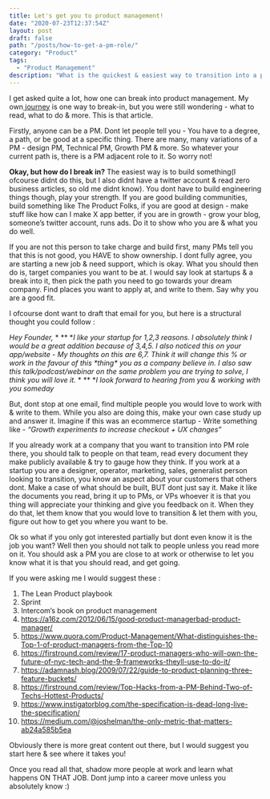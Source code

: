 ```yaml
---
title: Let's get you to product management! 
date: "2020-07-23T12:37:54Z"
layout: post
draft: false
path: "/posts/how-to-get-a-pm-role/"
category: "Product"
tags:
  - "Product Management"
description: "What is the quickest & easiest way to transition into a product role, what are the resources you should read before you do that? If these questions are on your mind, this is for you."
---
```


I get asked quite a lot, how one can break into product management. My own[ journey](https://www.vindhyac.com/posts/how-i-got-into-pm/) is one way to break-in, but you were still wondering - what to read, what to do & more. This is that article. 

Firstly, anyone can be a PM. Dont let people tell you - You have to a degree, a path, or be good at a specific thing. There are many, many variations of a PM - design PM, Technical PM, Growth PM & more. So whatever your current path is, there is a PM adjacent role to it. So worry not! 

**Okay, but how do I break in?** 
The easiest way is to build something(I ofcourse didnt do this, but I also didnt have a twitter account & read zero business articles, so old me didnt know). You dont have to build engineering things though, play your strength. If you are good building communities, build something like The Product Folks, if you are good at design - make stuff like how can I make X app better, if you are in growth - grow your blog, someone’s twitter account, runs ads. Do it to show who you are & what you do well. 

If you are not this person to take charge and build first, many PMs tell you that this is not good, you HAVE to show ownership. I dont fully agree, you are starting a new job & need support, which is okay. What you should then do is, target companies you want to be at. I would say look at startups & a break into it, then pick the path you need to go towards your dream company. Find places you want to apply at, and write to them. Say why you are a good fit. 

I ofcourse dont want to draft that email for you, but here is a structural thought you could follow : 

*Hey Founder,* *
**
**I like your startup for 1,2,3 reasons. I absolutely think I would be a great addition because of 3,4,5. I also noticed this on your app/website - My thoughts on this are 6,7. Think it will change this % or work in the favour of this \*thing\* you as a company believe in. I also saw this talk/podcast/webinar on the same problem you are trying to solve, I think you will love it.* *
**
**I look forward to hearing from you & working with you someday* 



But, dont stop at one email, find multiple people you would love to work with & write to them. While you also are doing this, make your own case study up and answer it. Imagine if this was an ecommerce startup - Write something like - *“Growth experiments to increase checkout + UX changes”* 

If you already work at a company that you want to transition into PM role there, you should talk to people on that team, read every document they make publicly available & try to gauge how they think. If you work at a startup you are a designer, operator, marketing, sales, generalist person looking to transition, you know an aspect about your customers that others dont. Make a case of what should be built, BUT dont just say it. Make it like the documents you read, bring it up to PMs, or VPs whoever it is that you thing will appreciate your thinking and give you feedback on it. When they do that, let them know that you would love to transition & let them with you, figure out how to get you where you want to be. 

Ok so what if you only got interested partially but dont even know it is the job you want? Well then you should not talk to people unless you read more on it. You should ask a PM you are close to at work or otherwise to let you know what it is that you should read, and get going.

 If you were asking me I would suggest these : 

1. The Lean Product playbook 
2. Sprint 
3. Intercom’s book on product management
4.  https://a16z.com/2012/06/15/good-product-managerbad-product-manager/
5. https://www.quora.com/Product-Management/What-distinguishes-the-Top-1-of-product-managers-from-the-Top-10
6. https://firstround.com/review/17-product-managers-who-will-own-the-future-of-nyc-tech-and-the-9-frameworks-theyll-use-to-do-it/
7. https://adamnash.blog/2009/07/22/guide-to-product-planning-three-feature-buckets/
8. https://firstround.com/review/Top-Hacks-from-a-PM-Behind-Two-of-Techs-Hottest-Products/
9. https://www.instigatorblog.com/the-specification-is-dead-long-live-the-specification/
10. https://medium.com/@joshelman/the-only-metric-that-matters-ab24a585b5ea

Obviously there is more great content out there, but I would suggest you start here & see where it takes you! 

Once you read all that, shadow more people at work and learn what happens ON THAT JOB. Dont jump into a career move unless you absolutely know :) 
 